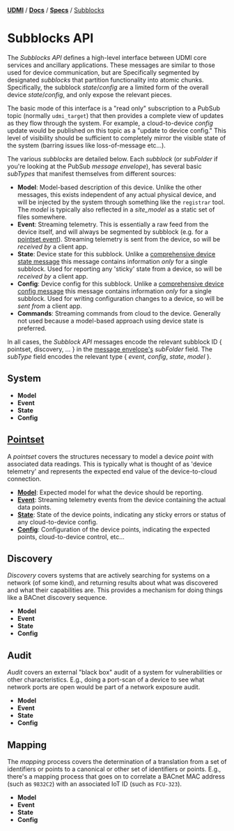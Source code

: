 [**UDMI**](../../) / [**Docs**](../) / [**Specs**](./) / [Subblocks](#)

# Subblocks API

The _Subblocks API_ defines a high-level interface between UDMI core services and ancillary
applications. These messages are similar to those used for device communication, but are
Specifically segmented by designated _subblocks_ that partition functionality into atomic
chunks. Specifically, the subblock _state_/_config_ are a limited form of the overall
device _state_/_config_, and only expose the relevant pieces.

The basic mode of this interface is a "read only" subscription to a PubSub topic (normally
`udmi_target`) that then provides a complete view of updates as they flow through the system.
For example, a cloud-to-device _config_ update would be published on this topic as a "update
to device config." This level of visibility should be sufficient to completely mirror the
visible state of the system (barring issues like loss-of-message etc...).

The various _subblocks_ are detailed below. Each _subblock_ (or _subFolder_ if you're looking
at the PubSub _message envelope_), has several basic _subTypes_ that manifest themselves from
different sources:

* **Model**: Model-based description of this device. Unlike the other messages, this exists
  independent of any actual physical device, and will be injected by the system through something
  like the `registrar` tool. The _model_ is typically also reflected in a _site\_model_ as a
  static set of files somewhere.
* **Event**: Streaming telemetry. This is essentially a raw feed from the device itself,
  and will always be segmented by subblock (e.g. for a
  [pointset event](../../tests/event_pointset.tests/example.json)). Streaming telemetry
  is sent from the device, so will be _received by_ a client app.
* **State**: Device state for this subblock. Unlike a
  [comprehensive device state message](../../tests/state.tests/example.json)
  this message contains information _only_ for a single subblock. Used for reporting any 'sticky'
  state from a device, so will be _received by_ a client app.
* **Config**: Device config for this subblock. Unlike a
  [comprehensive device config message](../../tests/config.tests/example.json)
  this message contains information _only_ for a single subblock. Used for writing configuration
  changes to a device, so will be _sent from_ a client app.
* **Commands**: Streaming commands from cloud to the device. Generally not used because a model-based
  approach using device state is preferred.

In all cases, the _Subblock API_ messages encode the relevant subblock ID { pointset, discovery, ... }
in the [message envelope's](../../tests/envelope.tests/example.json) _subFolder_ field.
The _subType_ field encodes the relevant type { _event_, _config_, _state_, _model_ }.

## System

* **Model**
* **Event**
* **State**
* **Config**

## [Pointset](../messages/pointset.md)

A _pointset_ covers the structures necessary to model a device _point_ with associated data readings.
This is typically what is thought of as 'device telemetry' and represents the expected end value of
the device-to-cloud connection.

* [**Model**](../../tests/model_pointset.tests/example.json): Expected model for what the device should
  be reporting.
* [**Event**](../../tests/event_pointset.tests/example.json): Streaming telemetry events from the device
  containing the actual data points.
* [**State**](../../tests/state_pointset.tests/example.json): State of the device points, indicating any
  sticky errors or status of any cloud-to-device config.
* [**Config**](../../tests/config_pointset.tests/example.json): Configuration of the device points,
  indicating the expected points, cloud-to-device control, etc...

## Discovery

_Discovery_ covers systems that are actively searching for systems on a network (of some kind), and
returning results about what was discovered and what their capabilities are. This provides a mechanism
for doing things like a BACnet discovery sequence.

* **Model**
* **Event**
* **State**
* **Config**

## Audit

_Audit_ covers an external "black box" audit of a system for vulnerabilities or other characteristics.
E.g., doing a port-scan of a device to see what network ports are open would be part of a network
exposure audit.

* **Model**
* **Event**
* **State**
* **Config**

## Mapping

The _mapping_ process covers the determination of a translation from a set of identifiers or points to
a canonical or other set of identifiers or points. E.g., there's a mapping process that goes on to
correlate a BACnet MAC address (such as `9832C2`) with an associated IoT ID (such as `FCU-323`).

* **Model**
* **Event**
* **State**
* **Config**

